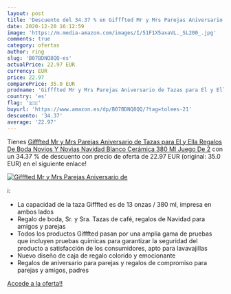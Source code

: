 ```yaml
---
layout: post
title: 'Descuento del 34.37 % en Gifffted Mr y Mrs Parejas Aniversario de'
date: 2020-12-20 16:12:59
image: 'https://m.media-amazon.com/images/I/51F1X5axaVL._SL200_.jpg'
comments: true
category: ofertas
author: ring
slug: 'B07BDNQ8QQ-es'
actualPrice: 22.97 EUR
currency: EUR
price: 22.97
comparePrice: 35.0 EUR
prodname: 'Gifffted Mr y Mrs Parejas Aniversario de Tazas para El y Ella  Regalos De Boda  Novios Y Novias  Navidad  Blanco  Cerámica  380 Ml  Juego De 2'
country: 'es'
flag: '🇪🇸'
buyurl: 'https://www.amazon.es/dp/B07BDNQ8QQ/?tag=tolees-21'
descuento: '34.37'
average: '22.97'
---
```


Tienes [Gifffted Mr y Mrs Parejas Aniversario de Tazas para El y Ella  Regalos De Boda  Novios Y Novias  Navidad  Blanco  Cerámica  380 Ml  Juego De 2](https://www.amazon.es/dp/B07BDNQ8QQ/?tag=tolees-21) con un 34.37 % de descuento con precio de oferta de 22.97 EUR (original: 35.0 EUR) en el siguiente enlace!

[![Gifffted Mr y Mrs Parejas Aniversario de](https://m.media-amazon.com/images/I/51F1X5axaVL._SL200_.jpg)](https://www.amazon.es/dp/B07BDNQ8QQ/?tag=tolees-21)

ℹ️:

- La capacidad de la taza Gifffted es de 13 onzas / 380 ml, impresa en ambos lados
- Regalo de boda, Sr. y Sra. Tazas de café, regalos de Navidad para amigos y parejas
- Todos los productos Gifffted pasan por una amplia gama de pruebas que incluyen pruebas químicas para garantizar la seguridad del producto a satisfacción de los consumidores, apto para lavavajillas
- Nuevo diseño de caja de regalo colorido y emocionante
- Regalos de aniversario para parejas y regalos de compromiso para parejas y amigos, padres

[Accede a la oferta!!](https://www.amazon.es/dp/B07BDNQ8QQ/?tag=tolees-21)
